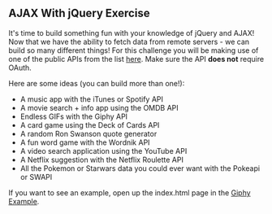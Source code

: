 ## AJAX With jQuery Exercise

It's time to build something fun with your knowledge of jQuery and AJAX! Now that we have the ability to fetch data from remote servers - we can build so many different things! For this challenge you will be making use of one of the public APIs from the list [here](https://github.com/toddmotto/public-apis). Make sure the API **does not** require OAuth. 

Here are some ideas (you can build more than one!):

- A music app with the iTunes or Spotify API
- A movie search + info app using the OMDB API
- Endless GIFs with the Giphy API 
- A card game using the Deck of Cards API
- A random Ron Swanson quote generator
- A fun word game with the Wordnik API
- A video search application using the YouTube API
- A Netflix suggestion with the Netflix Roulette API
- All the Pokemon or Starwars data you could ever want with the Pokeapi or SWAPI

If you want to see an example, open up the index.html page in the [Giphy Example](./giphy_example).